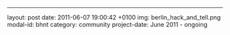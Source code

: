 ---
layout: post
date: 2011-06-07 19:00:42 +0100
img: berlin_hack_and_tell.png
modal-id: bhnt
category: community
project-date: June 2011 - ongoing

